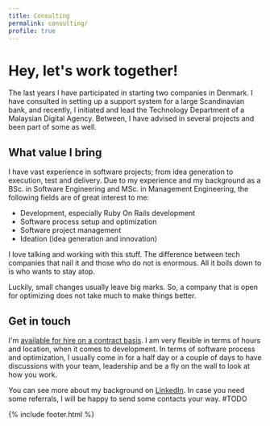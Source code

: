 ```yaml
---
title: Consulting
permalink: consulting/
profile: true
---
```


Hey, let's work together!
=========================
The last years I have participated in starting two companies in Denmark. I have consulted in setting up a support system for a large Scandinavian bank, and recently, I initiated and lead the Technology Department of a Malaysian Digital Agency. Between, I have advised in several projects and been part of some as well.

What value I bring
------------------
I have vast experience in software projects; from idea generation to execution, test and delivery. Due to my experience and my background as a BSc. in Software Engineering and MSc. in Management Engineering, the following fields are of great interest to me:

*  Development, especially Ruby On Rails development
*  Software process setup and optimization
*  Software project management
*  Ideation (idea generation and innovation)

I love talking and working with this stuff. The difference between tech companies that nail it and those who do not is enormous. All it boils down to is who wants to stay atop.

Luckily, small changes usually leave big marks. So, a company that is open for optimizing does not take much to make things better.

Get in touch
------------
I'm <a href="{{ site.baseurl }}contact" target="_top">available for hire on a contract basis</a>. I am very flexible in terms of hours and location, when it comes to development. In terms of software process and optimization, I usually come in for a half day or a couple of days to have discussions with your team, leadership and be a fly on the wall to look at how you work.

You can see more about my background on <a href="http://linkedin.com/in/simonstubben" target="_blank">LinkedIn</a>.
In case you need some referrals, I will be happy to send some contacts your way. #TODO

{% include footer.html %}
